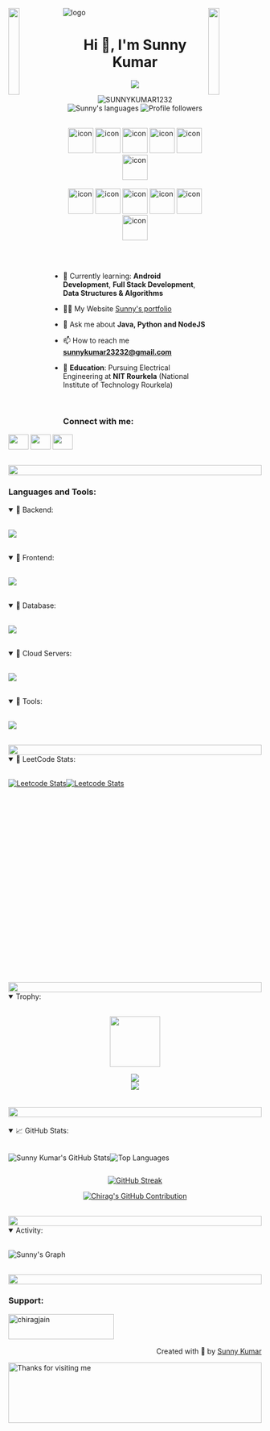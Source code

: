![logo](sunny.png)
<img align="left" src="https://user-images.githubusercontent.com/65187002/144930161-2f783401-8d27-4fdf-a2f7-cc0ba32f1f1f.gif" width="21%" style="display:inline;"><img align="right" src="https://user-images.githubusercontent.com/65187002/144930161-2f783401-8d27-4fdf-a2f7-cc0ba32f1f1f.gif" width="21%" style="display:inline;">

<!-- into -->
<h1 align="center">Hi 👋, I'm Sunny Kumar</h1>
<p align="center">
  <a href="https://github.com/Ratheshan03/readme-typing-svg"><img src="https://readme-typing-svg.herokuapp.com?lines=Android+Developer;Full+Stack+Developer;Aspiring+Learner&center=true&width=500&height=50"></a>
</p>
<p align="center">
</p>
<p align="center"> 
 <img src="https://komarev.com/ghpvc/?username=SUNNYKUMAR1232&label=Profile%20views&color=0e75b6&style=flat" alt="SUNNYKUMAR1232" /> 
  <img src="https://img.shields.io/badge/Languages-Python | Java | PHP | Typescript | Node | React -green.svg" alt="Sunny's languages" /> 
 <img alt="Profile followers" src="https://img.shields.io/github/followers/SUNNYKUMAR1232"> 
</p>
<!-- Intro End -->
<br>
<!-- Stacks -->
<div align="center">
  <img src="https://techstack-generator.vercel.app/java-icon.svg" alt="icon" width="50" height="50" />
  <img src="https://techstack-generator.vercel.app/python-icon.svg" alt="icon" width="50" height="50" />
  <img src="https://techstack-generator.vercel.app/ts-icon.svg" alt="icon" width="50" height="50" />
  <img src="https://techstack-generator.vercel.app/js-icon.svg" alt="icon"width="50" height="50" />
  <img src="https://techstack-generator.vercel.app/react-icon.svg" alt="icon" width="50" height="50" />
 <img src="https://techstack-generator.vercel.app/mysql-icon.svg" alt="icon" width="50" height="50" />
</div>
<br>

<div align="center">
  <img src="https://techstack-generator.vercel.app/docker-icon.svg" alt="icon" width="50" height="50" />
  <img src="https://techstack-generator.vercel.app/aws-icon.svg" alt="icon" width="50" height="50" />
  <img src="https://techstack-generator.vercel.app/github-icon.svg" alt="icon" width="50" height="50" />
  <img src="https://techstack-generator.vercel.app/prettier-icon.svg" alt="icon" width="50" height="50" />
  <img src="https://techstack-generator.vercel.app/restapi-icon.svg" alt="icon" width="50" height="50" />
  <img src="https://techstack-generator.vercel.app/graphql-icon.svg" alt="icon" width="50" height="50" />
</div>


<br><br>

<!-- End -->

- 🌱 Currently learning: **Android Development**, **Full Stack Development**, 
**Data Structures & Algorithms** 



- 👨‍💻 My Website [Sunny's portfolio](http://)

- 💬 Ask me about **Java, Python and NodeJS**

- 📫 How to reach me **sunnykumar23232@gmail.com**
- 🏫 **Education**: Pursuing Electrical Engineering at **NIT Rourkela** (National Institute of Technology Rourkela)
<br>

<h3 align="left">Connect with me:</h3>
<p align="left">
<a href="https://linkedin.com/in/sunny-kumar-620s" target="blank"><img align="center" src="https://raw.githubusercontent.com/rahuldkjain/github-profile-readme-generator/master/src/images/icons/Social/linked-in-alt.svg" alt=" " height="30" width="40" /></a>
<a href="https://instagram.com/sunny.kumar232" target="blank"><img align="center" src="https://raw.githubusercontent.com/rahuldkjain/github-profile-readme-generator/master/src/images/icons/Social/instagram.svg" alt=" " height="30" width="40" /></a>
<a href="https://www.youtube.com/" target="blank"><img align="center" src="https://raw.githubusercontent.com/rahuldkjain/github-profile-readme-generator/master/src/images/icons/Social/youtube.svg" alt=" " height="30" width="40" /></a>
</p>
<br>


<img src="https://i.imgur.com/dBaSKWF.gif" height="20" width="100%">

<h3 align="left">Languages and Tools:</h3>
<details open="">
<summary>
 📔 Backend:
</summary>
<br>
<p align="left">
  <a href="https://skillicons.dev">
    <img src="https://skillicons.dev/icons?i=php,laravel,java,nodejs,py,spring,flask,fastapi,express,nestjs" />
  </a>
</p>
</details>
<br>
<details open="">
<summary>
 📔 Frontend:
</summary>
<br>
<p align="left">
  <a href="https://skillicons.dev">
    <img src="https://skillicons.dev/icons?i=ts,js,react,nextjs,redux,tailwind,materialui" />
  </a>
</p>
</details>
<br>
<details open="">
<summary>
 📔 Database:
</summary>
<br>
<p align="left">
  <a href="https://skillicons.dev">
    <img src="https://skillicons.dev/icons?i=mongodb,mysql,postgresql" />
  </a>
</p>
</details>
<br>
<details open="">
<summary>
 📔 Cloud Servers:
</summary>
<br>
<p align="left">
  <a href="https://skillicons.dev">
    <img src="https://skillicons.dev/icons?i=azure,aws,gcp,firebase,cloudflare" />
  </a>
</p>
</details>
<br>
<details open="">
<summary>
 📔 Tools:
</summary>
<br>
<p align="left">
  <a href="https://skillicons.dev">
    <img src="https://skillicons.dev/icons?i=git,github,docker,figma,xd,idea,vscode,postman,linux" />
  </a>
</p>
</details>
<br/>

<!-- <img src="https://i.imgur.com/dBaSKWF.gif" height="20" width="100%">

<details open="">
<summary>
 💼 Projects:
</summary>
<br>
<p align="left">
  <a href="https://skillicons.dev">
    <img src="https://skillicons.dev/icons?i=git,github,docker,figma,xd,idea,vscode,postman,linux" />
  </a>
</p>
</details>
<br/> -->

<img src="https://i.imgur.com/dBaSKWF.gif" height="20" width="100%">
<details open="">
<summary>
 🏅 LeetCode Stats:
</summary>
<br>


<div  style="display:flex;height:400px;" align="center" >
<div style="height:200px;">

[![Leetcode Stats](https://leetcard.jacoblin.cool/sunnykumar23232?ext=heatmap)](https://leetcode.com/sunnykumar23232)
</div>
<div style="height:200px;">

[![Leetcode Stats](https://leetcard.jacoblin.cool/sunnykumar23232?ext=contest)](https://leetcode.com/sunnykumar23232)
</div>
</div>
</details>
<br/>

<img src="https://i.imgur.com/dBaSKWF.gif" height="20" width="100%">

<details open="">
<summary>
 Trophy:
</summary>
<br>


<p align="center">
<img src="https://media.tenor.com/0ENB5HuTH0gAAAAi/trophy-beker.gif"  width="100px" height="100px"></p>
  
<div align="center">
<img src="https://github-profile-trophy.vercel.app/?username=SUNNYKUMAR1232&theme=matrix&no-bg=true&no-frame=true&row=1&column=4&title=MultiLanguage,Commits,PullRequest,Reviews">
 </div>

<div align="center">
<img src="https://github-profile-trophy.vercel.app/?username=SUNNYKUMAR1232&theme=matrix&no-bg=true&no-frame=true&row=1&column=4&title=Repositories,Organizations,Stars,Followers">
 </div>
 <br><br>

<img src="https://i.imgur.com/dBaSKWF.gif" height="20" width="100%">
</details>
<br>


<details open="">
<summary>
📈 GitHub Stats:
</summary>
<br>
<div align="center">

<div style="display: flex;flex-direction:row:" >
<div>

![Sunny Kumar's GitHub Stats](https://github-readme-stats.vercel.app/api?username=sunnykumar1232&show_icons=true&theme=radical)
</div>
<div>

![Top Languages](https://github-readme-stats.vercel.app/api/top-langs/?username=sunnykumar1232&layout=compact&theme=radical)
</div>

</div>


[![GitHub Streak](https://streak-stats.demolab.com/?user=SUNNYKUMAR1232&theme=midnight-purple)](https://git.io/streak-stats)


<p align="center">
  <a href="https://github.com/chirag307">
    <img src="https://github-profile-summary-cards.vercel.app/api/cards/profile-details?username=SUNNYKUMAR1232&theme=radical" alt="Chirag's GitHub Contribution"/>
  </a>
</p>
</div>
</details>
<br/>


<img src="https://i.imgur.com/dBaSKWF.gif" height="20" width="100%">


<details open="">
<summary>
 <span element="h2" align="left">Activity:</span>
</summary>
<br>

![Sunny's Graph](https://github-readme-activity-graph.vercel.app/graph?username=SUNNYKUMAR1232&custom_title=Sunny's%20GitHub%20Activity%20Graph&bg_color=0D1117&color=7F3FBF&line=7F3FBF&point=7F3FBF&area_color=FFFFFF&title_color=FFFFFF&area=true)
</details>
<br>


<!-- <details open="">
<summary>
 <span element="h2" align="left">Achievements:</span>
</summary>
<br>

[![An image of @supuna97's Holopin badges, which is a link to view their full Holopin profile](https://holopin.me/supuna97)](https://holopin.io/@supuna97)
<br>
</details>
<br> -->

<img src="https://i.imgur.com/dBaSKWF.gif" height="20" width="100%">

<h3 align="left">Support:</h3>
<p><a href="https://www.buymeacoffee.com/"> <img align="left" src="https://cdn.buymeacoffee.com/buttons/v2/default-yellow.png" height="50" width="210" alt="chiragjain" /></a></p><br><br>
<br>
<p align="right" > Created with 🧡 by <a href="http://supun.traditionalme.life">Sunny Kumar</a></p>
<img height="120" alt="Thanks for visiting me" width="100%" src="https://raw.githubusercontent.com/BrunnerLivio/brunnerlivio/master/images/marquee.svg" />
<br />



<!-- 
<a href="https://stackoverflow.com/users/9565088/supun-nanayakkara" target="blank"><img align="center" src="https://raw.githubusercontent.com/rahuldkjain/github-profile-readme-generator/master/src/images/icons/Social/stack-overflow.svg" alt="supun-nanayakkara" height="30" width="40" /></a>
<a href="https://fb.com/supun.nanayakkaraii" target="blank"><img align="center" src="https://raw.githubusercontent.com/rahuldkjain/github-profile-readme-generator/master/src/images/icons/Social/facebook.svg" alt="supun.nanayakkaraii" height="30" width="40" /></a> -->